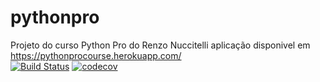 # pythonpro

Projeto do curso Python Pro do Renzo Nuccitelli
aplicação disponivel em https://pythonprocourse.herokuapp.com/
<br>
[![Build Status](https://app.travis-ci.com/pedrokasak/pythonpro.svg?token=xktmnEyZWoKd5RxeaEAZ&branch=master)](https://app.travis-ci.com/pedrokasak/pythonpro)
[![codecov](https://codecov.io/gh/pedrokasak/pythonpro/branch/master/graph/badge.svg?token=UDFAT8P3DR)](https://codecov.io/gh/pedrokasak/pythonpro)

